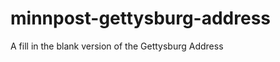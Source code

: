 minnpost-gettysburg-address
===========================

A fill in the blank version of the Gettysburg Address
